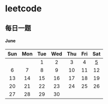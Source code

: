 # leetcode

## 每日一题

#### June

| Sun  | Mon  | Tue  | Wed  | Thu  | Fri  |                            Sat                            |
| :--: | :--: | :--: | :--: | :--: | :--: | :-------------------------------------------------------: |
|      |      |  1   |  2   |  3   |  4   | [5](questions/normal-0203-remove-linked-list-elements.md) |
|  6   |  7   |  8   |  9   |  10  |  11  |                            12                             |
|  13  |  14  |  15  |  16  |  17  |  18  |                            19                             |
|  20  |  21  |  22  |  23  |  24  |  25  |                            26                             |
|  27  |  28  |  29  |  30  |      |      |                                                           |

